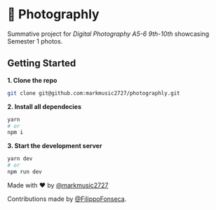 # 📸 Photographly

Summative project for *Digital Photography A5-6 9th-10th* showcasing Semester 1 photos.

## Getting Started

**1. Clone the repo**

```bash
git clone git@github.com:markmusic2727/photographly.git
```

**2. Install all dependecies**

```bash
yarn
# or
npm i
```

**3. Start the development server**

```bash
yarn dev
# or
npm run dev
```

Made with ❤️ by [@markmusic2727](https://www.twitter.com/markmusic2727)

Contributions made by [@FilippoFonseca](https://ww.twitter.com/FilippoFonseca).



